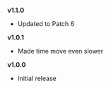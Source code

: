 **v1.1.0**
- Updated to Patch 6

**v1.0.1**
- Made time move even slower

**v1.0.0**
- Initial release